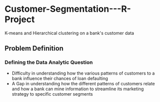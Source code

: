 # Customer-Segmentation---R-Project
K-means and Hierarchical clustering on a bank's customer data
## Problem Definition
 ### Defining the Data Analytic Question

- Difficulty in understanding how the various patterns of customers to a bank influence their chances of loan defaulting
- A Gap in understanding how the different patterns of customers relate and how a bank can mine information to streamline its marketing strategy to specific customer segments

